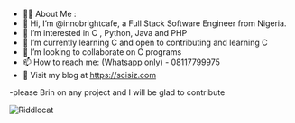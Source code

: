 - 👩‍💻 About Me :
- 👋 Hi, I’m @innobrightcafe, a Full Stack Software Engineer from Nigeria.
- 👀 I’m interested in C , Python, Java and PHP 
- 🌱 I’m currently learning C and open to contributing and learning C
- 💞️ I’m looking to collaborate on C programs
- 📫 How to reach me: (Whatsapp only) - 08117799975 
- 🔭 Visit my blog at https://scisiz.com

<!---
innobrightcafe/innobrightcafe is a ✨ special ✨ repository because its `README.md` (this file) appears on your GitHub profile.
You can click the Preview link to take a look at your changes.
--->
-please Brin on any project and I will be glad to contribute 

![Riddlocat](https://octodex.github.com/images/riddlocat.jpg?classes=right)
